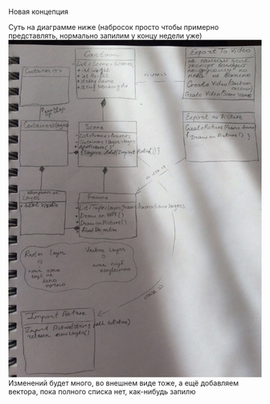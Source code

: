 Новая концепция

Суть на диаграмме ниже (набросок просто чтобы примерно представлять, нормально запилим у концу недели уже)
![UML](https://github.com/Anonymoar/DrawMoar/blob/develop/%D0%9D%D0%B0%D0%B1%D1%80%D0%BE%D1%81%D0%BE%D0%BA%20UML.jpg)  
Изменений будет много, во внешнем виде тоже, а ещё добавляем вектора, пока полного списка нет, как-нибудь запилю
